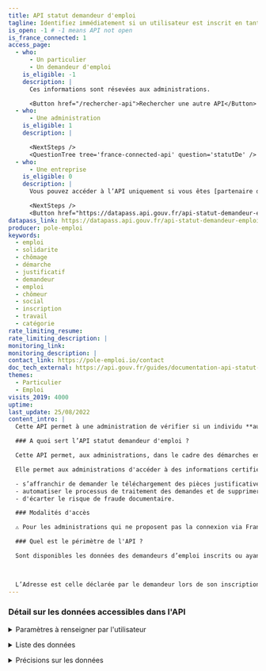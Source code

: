 ```yaml
---
title: API statut demandeur d'emploi
tagline: Identifiez immédiatement si un utilisateur est inscrit en tant que demandeur d’emploi grâce à l’authentification via Pôle emploi connect.
is_open: -1 # -1 means API not open
is_france_connected: 1
access_page:
  - who:
      - Un particulier
      - Un demandeur d'emploi
    is_eligible: -1
    description: |
      Ces informations sont résevées aux administrations.

      <Button href="/rechercher-api">Rechercher une autre API</Button>
  - who:
      - Une administration
    is_eligible: 1
    description: |

      <NextSteps />
      <QuestionTree tree='france-connected-api' question='statutDe' />
  - who:
      - Une entreprise
    is_eligible: 0
    description: |
      Vous pouvez accéder à l’API uniquement si vous êtes [partenaire de France Connect](https://franceconnect.gouv.fr/partenaires), et pour un cas d’usage autorisé par la loi. Vous devrez fournir le cadre juridique qui vous autorise à utiliser ces données.

      <NextSteps />
      <Button href="https://datapass.api.gouv.fr/api-statut-demandeur-emploi">Remplir une demande</Button>
datapass_link: https://datapass.api.gouv.fr/api-statut-demandeur-emploi
producer: pole-emploi
keywords:
  - emploi
  - solidarite
  - chômage
  - démarche
  - justificatif
  - demandeur
  - emploi
  - chômeur
  - social
  - inscription
  - travail
  - catégorie
rate_limiting_resume: 
rate_limiting_description: |
monitoring_link: 
monitoring_description: |
contact_link: https://pole-emploi.io/contact
doc_tech_external: https://api.gouv.fr/guides/documentation-api-statut-pole-emploi
themes:
  - Particulier
  - Emploi
visits_2019: 4000
uptime: 
last_update: 25/08/2022
content_intro: |
  Cette API permet à une administration de vérifier si un individu **authentifié au service avec FranceConnect** est inscrit comme demandeur d’emploi. 

  ### A quoi sert l’API statut demandeur d'emploi ?

  Cette API permet, aux administrations, dans le cadre des démarches en ligne qu'elles mettent en œuvre de savoir si un usager a le statut de demandeur d’emploi.

  Elle permet aux administrations d'accéder à des informations certifiées à la source et ainsi :

  - s’affranchir de demander le téléchargement des pièces justificatives,
  - automatiser le processus de traitement des demandes et de supprimer le contrôle en back-office,
  - d'écarter le risque de fraude documentaire.

  ### Modalités d'accès

  ⚠️ Pour les administrations qui ne proposent pas la connexion via FranceConnect ou pour lesquelles les démarches en ligne sont accessibles également sans FranceConnect, les mêmes données sont **disponibles dans [l'API Particulier](/les-api/api-particulier)**

  ### Quel est le périmètre de l'API ?

  Sont disponibles les données des demandeurs d’emploi inscrits ou ayant été inscrits à Pôle emploi depuis 2010, date d’inscription et de cessation d’inscription le cas échéant.

   

  L’Adresse est celle déclarée par le demandeur lors de son inscription ou suite à une déclaration de changement d’adresse.
---
```


### Détail sur les données accessibles dans l'API

<details>
  <summary>Paramètres à renseigner par l'utilisateur</summary>

Non applicable : identité pivot France Connect

</details>

<p>

<details>
  <summary>Liste des données</summary>

| Donnée                       | Description                                                                                        |
| ---------------------------- | -------------------------------------------------------------------------------------------------- |
| Identité                     | Nom, prénom, civilité, date de naissance                                                           |
| Données de contact           | e-mail, téléphone                                                                                  |
| Adresse                      |                                                                                                    |
| Inscription                  | Date d’inscription, date de cessation inscription, catégorie d’inscription                         |

</details>

<p>

<details>
  <summary>Précisions sur les données</summary>
Sont disponibles les données des demandeurs d’emploi inscrits ou
ayant été inscrits à Pôle emploi depuis 2010, date d’inscription et de
cessation d’inscription le cas échéant.


L’Adresse est celle déclarée par le demandeur lors de son inscription ou suite à une déclaration de changement d’adresse.
L’API devrait inclure d’ici fin 2021 des données relatives à l’indemnisation des demandeurs d’emploi.

**Quelles sont les catégories de demandeurs d'emploi ?**

  | Catégorie                    | Description                                                                                        |
  | ---------------------------- | -------------------------------------------------------------------------------------------------- |
  | 1           | Personnes sans emploi, immédiatement disponibles au sens de l'article R. 311-3-3 (article R.5411-9 du CT), tenues d'accomplir des actes positifs de recherche d'emploi, à la recherche d'un emploi à durée indéterminée à plein temps                                                                                  |
  | 2          | Personnes sans emploi, immédiatement disponibles au sens de l'article R. 311-3-3 (article R.5411-9 du CT), tenues d'accomplir des actes positifs de recherche d'emploi, à la recherche d'un emploi à durée indéterminée à temps partiel               |
  | 3          | Personnes sans emploi, immédiatement disponibles au sens de l'article R. 311-3-3 (article R.5411-9 du CT), tenues d'accomplir des actes positifs de recherche d'emploi, à la recherche d'un emploi à durée déterminée temporaire ou saisonnier, y compris de très courte durée      |
  | 4          | Personnes sans emploi, non immédiatement disponibles, à la recherche d'un emploi      |
  | 5          | Personnes pourvues d'un emploi, à la recherche d'un autre emploi    |
  | 6          | Personnes non immédiatement disponibles au sens de l'article R. 311-3-3 (1°) (article R.5411-10 1°) du CT) à la recherche d'un autre emploi, à durée indéterminée à plein temps, tenues d'accomplir des actes positifs de recherche d'emploi |
  | 7          | Personnes non immédiatement disponibles au sens de l'article R. 311-3-3 (1°) (article R.5411-10 1°) du CT) à la recherche d'un autre emploi, à durée indéterminée à temps partiel, tenues d'accomplir des actes positifs de recherche d'emploi      |
  | 8          | Personnes non immédiatement disponibles au sens de l'article R. 311-3-3 (1°) (article R.5411-10 1°) du CT) à la recherche d'un autre emploi, à durée déterminée, temporaire ou saisonnier, y compris de très courte durée, tenues d'accomplir des actes positifs de recherche d'emploi      |

</details>
